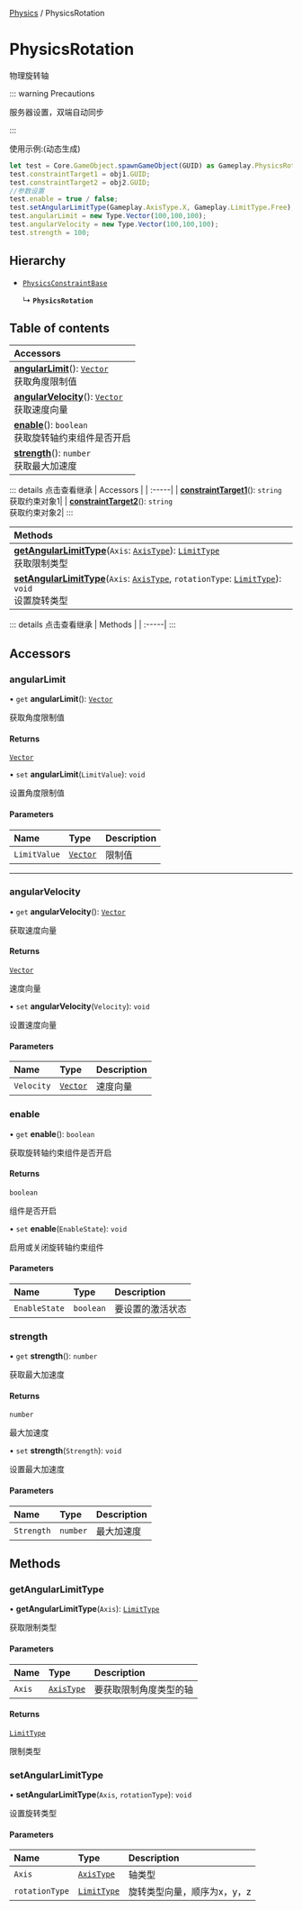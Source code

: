 [Physics](../groups/Physics.Physics.md) / PhysicsRotation

# PhysicsRotation <Badge type="tip" text="Class" /> <Score text="PhysicsRotation" />

物理旋转轴

::: warning Precautions

服务器设置，双端自动同步

:::

使用示例:(动态生成)
```ts
let test = Core.GameObject.spawnGameObject(GUID) as Gameplay.PhysicsRotation;
test.constraintTarget1 = obj1.GUID;
test.constraintTarget2 = obj2.GUID;
//参数设置
test.enable = true / false;
test.setAngularLimitType(Gameplay.AxisType.X, Gameplay.LimitType.Free);
test.angularLimit = new Type.Vector(100,100,100);
test.angularVelocity = new Type.Vector(100,100,100);
test.strength = 100;
```

## Hierarchy

- [`PhysicsConstraintBase`](Gameplay.PhysicsConstraintBase.md)

  ↳ **`PhysicsRotation`**

## Table of contents

| Accessors |
| :-----|
| **[angularLimit](Gameplay.PhysicsRotation.md#angularlimit)**(): [`Vector`](Type.Vector.md) <br> 获取角度限制值|
| **[angularVelocity](Gameplay.PhysicsRotation.md#angularvelocity)**(): [`Vector`](Type.Vector.md) <br> 获取速度向量|
| **[enable](Gameplay.PhysicsRotation.md#enable)**(): `boolean` <br> 获取旋转轴约束组件是否开启|
| **[strength](Gameplay.PhysicsRotation.md#strength)**(): `number` <br> 获取最大加速度|


::: details 点击查看继承
| Accessors |
| :-----|
| **[constraintTarget1](Gameplay.PhysicsConstraintBase.md#constrainttarget1)**(): `string` <br> 获取约束对象1|
| **[constraintTarget2](Gameplay.PhysicsConstraintBase.md#constrainttarget2)**(): `string` <br> 获取约束对象2|
:::


| Methods |
| :-----|
| **[getAngularLimitType](Gameplay.PhysicsRotation.md#getangularlimittype)**(`Axis`: [`AxisType`](../enums/Gameplay.AxisType.md)): [`LimitType`](../enums/Gameplay.LimitType.md) <br> 获取限制类型|
| **[setAngularLimitType](Gameplay.PhysicsRotation.md#setangularlimittype)**(`Axis`: [`AxisType`](../enums/Gameplay.AxisType.md), `rotationType`: [`LimitType`](../enums/Gameplay.LimitType.md)): `void` <br> 设置旋转类型|


::: details 点击查看继承
| Methods |
| :-----|
:::


## Accessors

### angularLimit <Score text="angularLimit" /> 

• `get` **angularLimit**(): [`Vector`](Type.Vector.md)

获取角度限制值

#### Returns

[`Vector`](Type.Vector.md)

• `set` **angularLimit**(`LimitValue`): `void`

设置角度限制值

#### Parameters

| Name | Type | Description |
| :------ | :------ | :------ |
| `LimitValue` | [`Vector`](Type.Vector.md) | 限制值 |


___

### angularVelocity <Score text="angularVelocity" /> 

• `get` **angularVelocity**(): [`Vector`](Type.Vector.md)

获取速度向量

#### Returns

[`Vector`](Type.Vector.md)

速度向量

• `set` **angularVelocity**(`Velocity`): `void`

设置速度向量

#### Parameters

| Name | Type | Description |
| :------ | :------ | :------ |
| `Velocity` | [`Vector`](Type.Vector.md) | 速度向量 |



### enable <Score text="enable" /> 

• `get` **enable**(): `boolean`

获取旋转轴约束组件是否开启

#### Returns

`boolean`

组件是否开启

• `set` **enable**(`EnableState`): `void`

启用或关闭旋转轴约束组件

#### Parameters

| Name | Type | Description |
| :------ | :------ | :------ |
| `EnableState` | `boolean` | 要设置的激活状态 |



### strength <Score text="strength" /> 

• `get` **strength**(): `number`

获取最大加速度

#### Returns

`number`

最大加速度

• `set` **strength**(`Strength`): `void`

设置最大加速度

#### Parameters

| Name | Type | Description |
| :------ | :------ | :------ |
| `Strength` | `number` | 最大加速度 |



## Methods

### getAngularLimitType <Score text="getAngularLimitType" /> 

• **getAngularLimitType**(`Axis`): [`LimitType`](../enums/Gameplay.LimitType.md) 

获取限制类型


#### Parameters

| Name | Type | Description |
| :------ | :------ | :------ |
| `Axis` | [`AxisType`](../enums/Gameplay.AxisType.md) | 要获取限制角度类型的轴 |

#### Returns

[`LimitType`](../enums/Gameplay.LimitType.md)

限制类型


### setAngularLimitType <Score text="setAngularLimitType" /> 

• **setAngularLimitType**(`Axis`, `rotationType`): `void` 

设置旋转类型


#### Parameters

| Name | Type | Description |
| :------ | :------ | :------ |
| `Axis` | [`AxisType`](../enums/Gameplay.AxisType.md) | 轴类型 |
| `rotationType` | [`LimitType`](../enums/Gameplay.LimitType.md) | 旋转类型向量，顺序为x，y，z |

